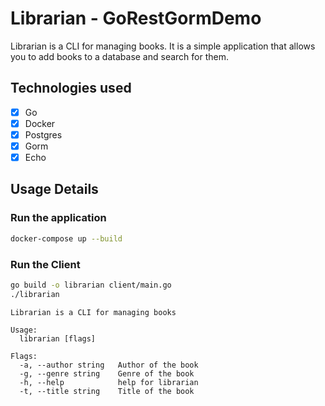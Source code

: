 # Librarian - GoRestGormDemo

Librarian is a CLI for managing books. It is a simple application that allows you to add books to a database and search for them.

## Technologies used

-   [x] Go
-   [x] Docker
-   [x] Postgres
-   [x] Gorm
-   [x] Echo

## Usage Details

### Run the application

```bash
docker-compose up --build
```

### Run the Client

```bash
go build -o librarian client/main.go
./librarian
```

```
Librarian is a CLI for managing books

Usage:
  librarian [flags]

Flags:
  -a, --author string   Author of the book
  -g, --genre string    Genre of the book
  -h, --help            help for librarian
  -t, --title string    Title of the book
```
